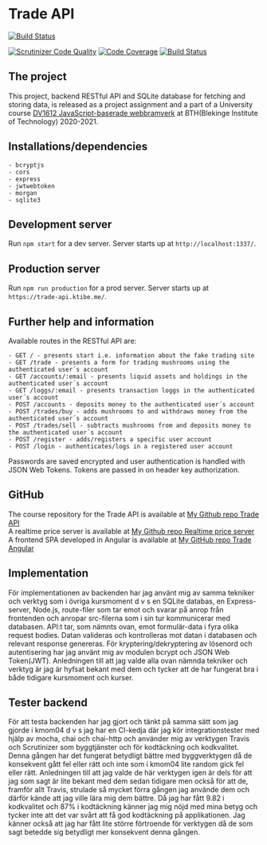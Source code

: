 # Trade API

[![Build Status](https://travis-ci.org/kati18/jsramverk-backend-project.svg?branch=master)](https://travis-ci.org/kati18/jsramverk-backend-project)

[![Scrutinizer Code Quality](https://scrutinizer-ci.com/g/kati18/jsramverk-backend-project/badges/quality-score.png?b=master)](https://scrutinizer-ci.com/g/kati18/jsramverk-backend-project/?branch=master)
[![Code Coverage](https://scrutinizer-ci.com/g/kati18/jsramverk-backend-project/badges/coverage.png?b=master)](https://scrutinizer-ci.com/g/kati18/jsramverk-backend-project/?branch=master)
[![Build Status](https://scrutinizer-ci.com/g/kati18/jsramverk-backend-project/badges/build.png?b=master)](https://scrutinizer-ci.com/g/kati18/jsramverk-backend-project/build-status/master)

## The project

This project, backend RESTful API and SQLite database for fetching and storing data, is released as a project assignment and a part of a University course [DV1612 JavaScript-baserade webbramverk](https://jsramverk.se/) at BTH(Blekinge Institute of Technology) 2020-2021.

## Installations/dependencies

    - bcryptjs
    - cors
    - express
    - jwtwebtoken
    - morgan
    - sqlite3

## Development server

Run `npm start` for a dev server. Server starts up at `http://localhost:1337/`.

## Production server

Run `npm run production` for a prod server. Server starts up at `https://trade-api.ktibe.me/`.

## Further help and information

Available routes in the RESTful API are:

    - GET / - presents start i.e. information about the fake trading site
    - GET /trade - presents a form for trading mushrooms using the authenticated user´s account
    - GET /accounts/:email - presents liquid assets and holdings in the authenticated user´s account
    - GET /loggs/:email - presents transaction loggs in the authenticated user´s account
    - POST /accounts - deposits money to the authenticated user´s account
    - POST /trades/buy - adds mushrooms to and withdraws money from the authenticated user´s account
    - POST /trades/sell - subtracts mushrooms from and deposits money to the authenticated user´s account
    - POST /register - adds/registers a specific user account
    - POST /login - authenticates/logs in a registered user account

Passwords are saved encrypted and user authentication is handled with JSON Web Tokens. Tokens are passed in on header key authorization.

## GitHub

The course repository for the Trade API is available at [My Github repo Trade API](https://github.com/kati18/jsramverk-backend-project.git)<br>
A realtime price server is available at [My Github repo Realtime price server](https://github.com/kati18/jsramverk-socket-server-project.git)<br>
A frontend SPA developed in Angular is available at [My GitHub repo Trade Angular](https://github.com/kati18/jsramverk-frontend-project.git)

## Implementation

För implementationen av backenden har jag använt mig av samma tekniker och verktyg som i övriga kursmoment d v s en SQLite databas, en Express-server, Node.js, route-filer som tar emot och svarar på anrop från frontenden och anropar src-filerna som i sin tur kommunicerar med databasen. API:t tar, som nämnts ovan, emot formulär-data i fyra olika request bodies. Datan valideras och kontrolleras mot datan i databasen och relevant response genereras. För kryptering/dekryptering av lösenord och autentisering har jag använt mig av modulen bcrypt och JSON Web Token(JWT).
Anledningen till att jag valde alla ovan nämnda tekniker och verktyg är jag är hyfsat bekant med dem och tycker att de har fungerat bra i både tidigare kursmoment och kurser.

## Tester backend

För att testa backenden har jag gjort och tänkt på samma sätt som jag gjorde i kmom04 d v s jag har en CI-kedja där jag kör integrationstester med hjälp av mocha, chai och chai-http och använder mig av verktygen Travis och Scrutinizer som byggtjänster och för kodtäckning och kodkvalitet. Denna gången har det fungerat betydligt bättre med byggverktygen då de konsekvent gått fel eller rätt och inte som i kmom04 lite random gick fel eller rätt. Anledningen till att jag valde de här verktygen igen är dels för att jag som sagt är lite bekant med dem sedan tidigare men också för att de, framför allt Travis, strulade så mycket förra gången jag använde dem och därför kände att jag ville lära mig dem bättre. Då jag har fått 9.82 i kodkvalitet och 87% i kodtäckning känner jag mig nöjd med mina betyg och tycker inte att det var svårt att få god kodtäckning på applikationen. Jag känner också att jag har fått lite större förtroende för verktygen då de som sagt betedde sig betydligt mer konsekvent denna gången.
